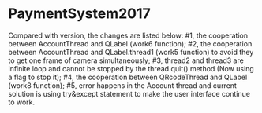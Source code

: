 # PaymentSystem2017
Compared with version, the changes are listed below:
#1, the cooperation between AccountThread and QLabel (work6 function);
#2, the cooperation between AccountThread and QLabel.thread1 (work5 function) to avoid they to get one frame of camera simultaneously;
#3, thread2 and thread3 are infinite loop and cannot be stopped by the thread.quit() method (Now using a flag to stop it);
#4, the cooperation between QRcodeThread and QLabel (work8 function);
#5, error happens in the Account thread and current solution is using try&except statement to make the user interface continue to work.
